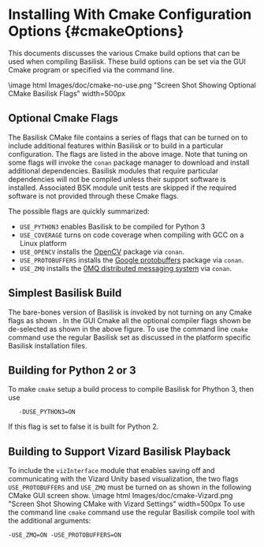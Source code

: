 # Installing With Cmake Configuration Options {#cmakeOptions}

This documents discusses the various Cmake build options that can be used when compiling Basilisk.  These build options can be set via the GUI Cmake program or specified via the command line.

\image html Images/doc/cmake-no-use.png "Screen Shot Showing Optional CMake Basilisk Flags" width=500px 

## Optional Cmake Flags
The Basilisk CMake file contains a series of flags that can be turned on to include additional features within Basilisk or to build in a particular configuration.  The flags are listed in the above image.  Note that tuning on some flags will invoke the `conan` package manager to download and install additional dependencies.  Basilisk modules that require particular dependencies will not be compiled unless their support software is installed.  Associated BSK module unit tests are skipped if the required software is not provided through these Cmake flags.

The possible flags are quickly summarized:
* `USE_PYTHON3` enables Basilisk to be compiled for Python 3
* `USE_COVERAGE` turns on code coverage when compiling with GCC on a Linux platform
* `USE_OPENCV` installs the [OpenCV](https://opencv.org) package via `conan`.
* `USE_PROTOBUFFERS` installs the [Google protobuffers](https://developers.google.com/protocol-buffers/) package via `conan`.
* `USE_ZMQ` installs the [0MQ distributed messaging system](http://zeromq.org) via `conan`.




## Simplest Basilisk Build
The bare-bones version of Basilisk is invoked by not turning on any Cmake flags as shown .  In the GUI Cmake all the optional compiler flags shown be de-selected as shown in the above figure.  To use the command line `cmake` command use the regular Basilisk set as discussed in the platform specific Basilisk installation files.

## Building for Python 2 or 3
To make `cmake` setup a build process to compile Basilisk for Phython 3, then use
```
   -DUSE_PYTHON3=ON
```
If this flag is set to false it is built for Python 2.


## Building to Support Vizard Basilisk Playback
To include the `vizInterface` module that enables saving off and communicating with the Vizard Unity based visualization, the two flags `USE_PROTOBUFFERS` and `USE_ZMQ` must be turned on as shown in the following CMake GUI screen show.
\image html Images/doc/cmake-Vizard.png "Screen Shot Showing CMake with Vizard Settings" width=500px 
To use the command line `cmake` command use the regular Basilisk compile tool with the additional arguments:
```
-USE_ZMQ=ON -USE_PROTOBUFFERS=ON
```


